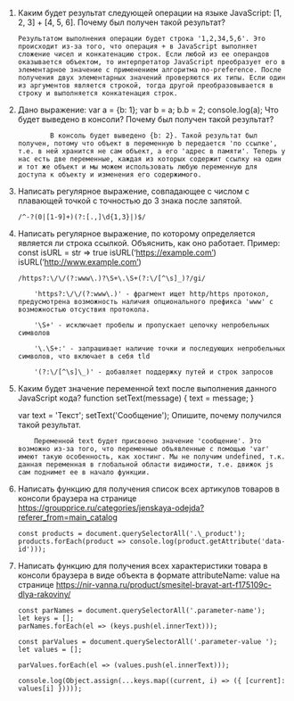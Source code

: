 1.  Каким будет результат следующей операции на языке JavaScript: [1, 2, 3] + [4, 5, 6]. Почему был получен такой результат?

        Результатом выполнения операции будет строка '1,2,34,5,6'. Это происходит из-за того, что операция + в JavaScript выполняет сложение чисел и конкатенацию строк. Если любой из ее операндов оказывается объектом, то интерпретатор JavaScript преобразует его в элементарное значение с применением алгоритма no-preference. После получения двух элементарных значений проверяются их типы. Если один из аргументов является строкой, тогда другой преобразовывается в строку и выполняется конкатенация строк.

2.  Дано выражение:
    var a = {b: 1};
    var b = a;
    b.b = 2;
    console.log(a);
    Что будет выведено в консоли? Почему был получен такой результат?

        		В консоль будет выведено {b: 2}. Такой результат был получен, потому что объект в переменную b передается 'по ссылке', т.е. в ней хранится не сам объект, а его 'адрес в памяти'. Теперь у нас есть две переменные, каждая из которых содержит ссылку на один и тот же объект и мы можем использовать любую переменную для доступа к объекту и изменения его содержимого.

3.  Написать регулярное выражение, совпадающее с числом с плавающей точкой с точностью до 3 знака после запятой.

        /^-?(0|[1-9]+)(?:[.,]\d{1,3}|)$/

4.  Написать регулярное выражение, по которому определяется является ли строка ссылкой. Объяснить, как оно работает.
    Пример:
    const isURL = str => true
    isURL(‘https://example.com’)
    isURL(‘http://www.example.com’)

        /https?:\/\/(?:www\.)?\S+\.\S+(?:\/[^\s]_)?/gi/

        	'https?:\/\/(?:www\.)' - фрагмент ищет http/https протокол, предусмотрена возможность наличия опционального префикса 'www' с возможностью отсуствия протокола.

        	'\S+' - исключает пробелы и пропускает цепочку непробельных символов

        	'\.\S+:' - запрашивает наличие точки и последующих непробельных символов, что включает в себя tld

        	'(?:\/[^\s]\_)' - добавляет поддержку путей и строк запросов

5.  Каким будет значение переменной text после выполнения данного JavaScript кода?
    function setText(message) {
    text = message;
    }

    var text = 'Текст';
    setText('Сообщение');
    Опишите, почему получился такой результат.

        	Переменной text будет присвоено значение 'сообщение'. Это возможно из-за того, что переменные объявленные с помощью 'var' имеют такую особенность, как хостинг. Мы не получим undefined, т.к. данная переменная в глобальной области видимости, т.е. движок js сам поднимет ее в начало функции.

6.  Написать функцию для получения список всех артикулов товаров в консоли браузера на странице https://groupprice.ru/categories/jenskaya-odejda?referer_from=main_catalog

        const products = document.querySelectorAll('.\_product');
        products.forEach(product => console.log(product.getAttribute('data-id')));

7.  Написать функцию для получения всех характеристики товара в консоли браузера в виде объекта в формате attributeName: value на странице https://nir-vanna.ru/product/smesitel-bravat-art-f175109c-dlya-rakoviny/

        const parNames = document.querySelectorAll('.parameter-name');
        let keys = [];
        parNames.forEach(el => (keys.push(el.innerText)));

        const parValues = document.querySelectorAll('.parameter-value ');
        let values = [];

        parValues.forEach(el => (values.push(el.innerText)));

        console.log(Object.assign(...keys.map((current, i) => ({ [current]: values[i] }))));
